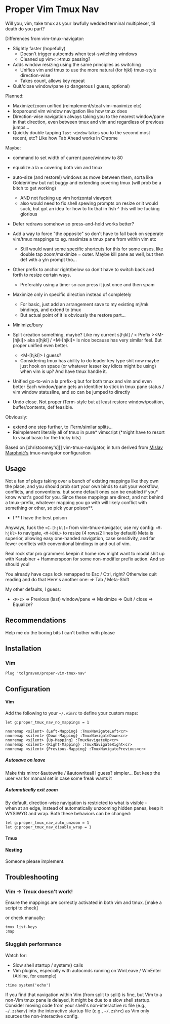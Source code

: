 Proper Vim Tmux Nav
==================
Will you, vim, take tmux as your lawfully wedded terminal multiplexer, til death do you part?

Differences from vim-tmux-navigator:
- Slightly faster (hopefully)
	* Doesn't trigger autocmds when test-switching windows 
	* Cleaned up vim< >tmux passing?
- Adds window resizing using the same principles as switching
	* Unifies vim and tmux to use the more natural (for hjkl) tmux-style direction-wise
	* Takes count, allows key repeat
- Quit/close window/pane (p dangerous I guess, optional)

Planned:
- Maximize/zoom unified (reimplement/steal vim-maximize etc)
- looparound vim window navigation like how tmux does
- Direction-wise navigation always taking you to the nearest window/pane in that direction, even between tmux and vim and regardless of previous jumps...
- Quickly double tapping `last window` takes you to the second most recent, etc?
	Like how Tab Ahead works in Chrome

Maybe:
- command to set width of current pane/window to 80
- equalize a la <C-w>= covering both vim and tmux
- auto-size (and restore!) windows as move between them, sorta like GoldenView but not buggy and extending covering tmux (will prob be a bitch to get working)
	* AND not fucking up vim horizontal viewport
	* also would need to fix shell spewing prompts on resize or it would suck, but got an idea for how to fix that in fish
	^ this will be fucking glorious

- Defer redraws somehow so press-and-hold works better?
- Add a way to force "the opposite" so don't have to fall back on seperate vim/tmux mappings to eg. maximize a tmux pane from within vim etc
	* Still would want some specific shortcuts for this for some cases,
		like double tap zoom/maximize = outer. Maybe kill pane as well, but then def with a y/n prompt tho...
- Other prefix to anchor right/below so don't have to switch back and forth to resize certain ways.
	* Preferably using a timer so can press it just once and then spam

- Maximize only in specific direction instead of completely
	* For basic, just add an arrangement save to my existing mj/mk bindings, and extend to tmux
	* But actual point of it is obviously the restore part...
- Minimize/bury
- Split creation something, maybe? Like my current <Leader>s[hjkl] / < Prefix ><M-[hjkl]>
	aka	<Space>s[hjkl] / <C-s><M-[hjkl]>
	Is nice because has very similar feel. But proper unified even better.
	* <M-s><M-[hjkl]> I guess?
	* Considering tmux has ability to do leader key type shit now maybe just hook on space (or whatever lesser key idiots might be using) when vim is up?
		And have tmux handle it.

- Unified go-to-win a la prefix-q but for both tmux and vim and even better
	Each window/pane gets an identifier to stick in tmux pane status /
	vim window statusline, and so can be jumped to directly

- Undo close. Not proper iTerm-style but at least restore window/position, buffer/contents,
	def feasible.

Obviously:
- extend one step further, to iTerm/similar splits...
- Reimplement literally all of tmux in pure* vimscript 
	(*might have to resort to visual basic for the tricky bits)


Based on [christoomey's][] vim-tmux-navigator, in turn derived from
[Mislav Marohnić's][] tmux-navigator configuration


Usage
-----

Not a fan of plugs taking over a bunch of existing mappings like they own the place,
and you should prob sort your own binds to suit your workflow, conflicts, and conventions.
but some default ones can be enabled if you* know what's good for you.
Since these mappings are direct, and not behind a tmux-prefix, whatever mapping you 
go with will likely conflict with something or other, so pick your poison**.

* I
** I have the best poison

Anyways, fuck the `<C-[hjkl]>` from vim-tmux-navigator, use my config:
`<M-hjkl>` to navigate, `<M-HJKL>` to resize (4 rows/2 lines by default)
Meta is superior, allowing easy one-handed navigation, case sensitivity,
and far fewer conflicts with conventional bindings in and out of vim.

Real rock star pro grammers keepin it home row might want to modal shit up with
Karabiner + Hammerspoon for some non-modifier prefix action. And so should you!

You already have caps lock remapped to Esc / Ctrl, right? Otherwise quit reading and do that
Here's another one:
<Tab> 		=> Tab / Meta-Shift

My other defaults, I guess:
- `<M-z>` => Previous (last) window/pane
<M-m> 		=> Maximize
<M-q> 		=> Quit / close
<M-0> 		=> Equalize?


Recommendations
---------------

Help me do the boring bits I can't bother with please


Installation
------------

### Vim

``` vim
Plug 'tolgraven/proper-vim-tmux-nav'
```


Configuration
-------------

#### Vim

Add the following to your `~/.vimrc` to define your custom maps:

``` vim
let g:proper_tmux_nav_no_mappings = 1

nnoremap <silent> {Left-Mapping} :TmuxNavigateLeft<cr>
nnoremap <silent> {Down-Mapping} :TmuxNavigateDown<cr>
nnoremap <silent> {Up-Mapping} :TmuxNavigateUp<cr>
nnoremap <silent> {Right-Mapping} :TmuxNavigateRight<cr>
nnoremap <silent> {Previous-Mapping} :TmuxNavigatePrevious<cr>
```

##### Autosave on leave

Make this mirror &autowrite / &autowriteall I guess? simpler...
But keep the user var for manual set in case some freak wants it

##### Automatically exit zoom

By default, direction-wise navigation is restricted to what is visible -  
when at an edge, instead of automatically unzooming hidden panes, keep it WYSIWYG and wrap.
Both these behaviors can be changed:

```vim
let g:proper_tmux_nav_auto_unzoom = 1
let g:proper_tmux_nav_disable_wrap = 1
```

#### Tmux



#### Nesting

Someone please implement.


Troubleshooting
---------------

### Vim -> Tmux doesn't work!

Ensure the mappings are correctly activated in both vim and tmux.
[make a script to check]

or check manually:
```
tmux list-keys
:map
``````

### Sluggish performance

Watch for:
- Slow shell startup / system() calls
- Vim plugins, especially with autocmds running on WinLeave / WinEnter
	(Airline, for example)

`:time system('echo')`

If you find that navigation within Vim (from split to split) is fine, but Vim
to a non-Vim tmux pane is delayed, it might be due to a slow shell startup.
Consider moving code from your shell's non-interactive rc file (e.g.,
`~/.zshenv`) into the interactive startup file (e.g., `~/.zshrc`) as Vim only
sources the non-interactive config.



[Brian Hogan]: https://twitter.com/bphogan
[Mislav Marohnić's]: http://mislav.uniqpath.com/
[Mislav's original external script]: https://github.com/mislav/dotfiles/blob/master/bin/tmux-vim-select-pane
[TPM]: https://github.com/tmux-plugins/tpm
[configuration section below]: #custom-key-bindings
[this blog post]: http://www.codeography.com/2013/06/19/navigating-vim-and-tmux-splits
[this gist]: https://gist.github.com/mislav/5189704
